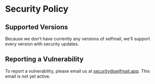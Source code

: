# Security Policy

## Supported Versions

Because we don't have currently any versions of selfmail, we'll support every version with security updates.


## Reporting a Vulnerability

To report a vulnerability, please email us at security@selfmail.app. This email is not yet active. 
